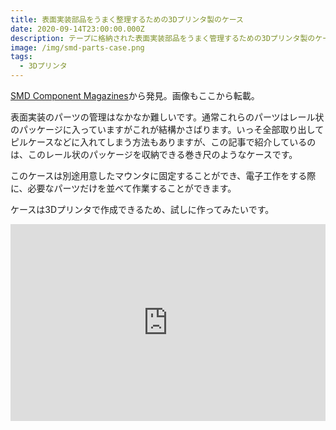 ```yaml
---
title: 表面実装部品をうまく整理するための3Dプリンタ製のケース
date: 2020-09-14T23:00:00.000Z
description: テープに格納された表面実装部品をうまく管理するための3Dプリンタ製のケースの作例を紹介します。
image: /img/smd-parts-case.png
tags:
  - 3Dプリンタ
---
```

[SMD Component Magazines](https://hackaday.io/project/168275-smd-component-magazines)から発見。画像もここから転載。

表面実装のパーツの管理はなかなか難しいです。通常これらのパーツはレール状のパッケージに入っていますがこれが結構かさばります。いっそ全部取り出してピルケースなどに入れてしまう方法もありますが、この記事で紹介しているのは、このレール状のパッケージを収納できる巻き尺のようなケースです。

このケースは別途用意したマウンタに固定することができ、電子工作をする際に、必要なパーツだけを並べて作業することができます。

ケースは3Dプリンタで作成できるため、試しに作ってみたいです。

<iframe width="100%" height="315" src="https://www.youtube.com/embed/XrnoqusTrHg" frameborder="0" allow="accelerometer; autoplay; encrypted-media; gyroscope; picture-in-picture" allowfullscreen></iframe>
